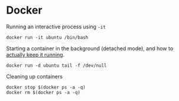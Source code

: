# Docker


Running an interactive process using ```-it```

```docker run -it ubuntu /bin/bash```


Starting a container in the background (detached mode), and how to [actually keep it running](http://stackoverflow.com/questions/30209776/docker-container-will-automatically-stop-after-docker-run-d).

```docker run -d ubuntu tail -f /dev/null```


Cleaning up containers

```
docker stop $(docker ps -a -q)
docker rm $(docker ps -a -q)
```
